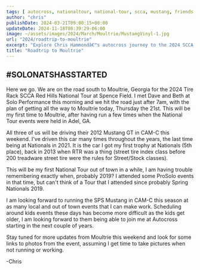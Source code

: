 ```yaml
---
tags: [ autocross, nationaltour, national-tour, scca, mustang, friends ]
author: "chris"
publishDate: 2024-03-21T09:00:15+00:00
updateDate: 2024-11-18T08:39:29-06:00
image: ~/assets/images/2024/March/Moultrie/MustangVinyl-1.jpg
url: "2024/roadtrip-to-moultrie"
excerpt: "Explore Chris Hammondâ€™s autocross journey to the 2024 SCCA Red Hills National Tour in Moultrie, GA, and stay tuned for event updates and photos"
title: "Roadtrip to Moultrie"
---
```


## #SOLONATSHASSTARTED
Here we go. We are on the road south to Moultrie, Georgia for the 2024 Tire Rack SCCA Red Hills National Tour at Spence Field. I met Dave and Beth at Solo Performance this morning and we hit the road just after 7am, with the plan of getting all the way to Moultrie today, Thursday the 21st. This will be my first time to Moultrie, after having run a few times when the National Tour events were held in Adel, GA. 

All three of us will be driving their 2012 Mustang GT in CAM-C this weekend. I've driven this car many times throughout the years, the last time being at Nationals in 2021. It is the car I got my first trophy at Nationals (5th place), back in 2013 when RTR was a thing (street tire index class before 200 treadware street tire were the rules for Street/Stock classes).

This will be my first National Tour out of town in a while, I am having trouble remembering exactly when, probably 2019? I attended some ProSolo events in that time, but can't think of a Tour that I attended since probably Spring Nationals 2019. 

I am looking forward to running the SPS Mustang in CAM-C this season at as many local and out of town events that I can make work. Scheduling around kids events these days has become more difficult as the kids get older, I am looking forward to them being able to join me at Autocross starting in the next couple of years.

Stay tuned for more updates from Moultrie this weekend and look for some links to photos from the event, assuming I get time to take pictures when not running or working. 

-Chris
